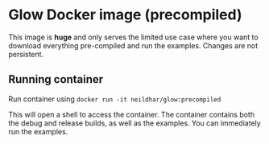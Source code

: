 # Glow Docker image (precompiled)
This image is **huge** and only serves the limited use case where you want to download everything pre-compiled and run the examples. Changes are not persistent.
## Running container

Run container using
```docker run -it neildhar/glow:precompiled```

This will open a shell to access the container. The container contains both the debug and release builds, as well as the examples. You can immediately run the examples.
